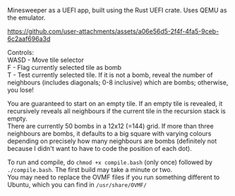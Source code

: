 Minesweeper as a UEFI app, built using the Rust UEFI crate. Uses QEMU as the emulator.

https://github.com/user-attachments/assets/a06e56d5-2f4f-4fa5-9ceb-6c2aaf696a3d

Controls:  
WASD - Move tile selector  
F - Flag currently selected tile as bomb  
T - Test currently selected tile. If it is not a bomb, reveal the number of neighbours (includes diagonals; 0-8 inclusive) which are bombs; otherwise, you lose!

You are guaranteed to start on an empty tile. If an empty tile is revealed, it recursively reveals all neighbours if the current tile in the recursion stack is empty.  
There are currently 50 bombs in a 12x12 (=144) grid. If more than three neighbours are bombs, it defaults to a big square with varying colours depending on precisely how many neighbours are bombs (definitely not because I didn't want to have to code the position of each dot).

To run and compile, do `chmod +x compile.bash` (only once) followed by `./compile.bash`. The first build may take a minute or two.   
You may need to replace the OVMF files if you run something different to Ubuntu, which you can find in `/usr/share/OVMF/`
